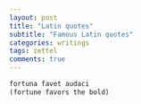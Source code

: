 ```yaml
---
layout: post
title: "Latin quotes"
subtitle: "Famous Latin quotes"
categories: writings
tags: zettel
comments: true
---
```

```markdown
fortuna favet audaci
(fortune favors the bold)
```